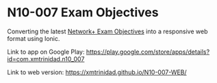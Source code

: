 # N10-007 Exam Objectives

Converting the latest [Network+ Exam Objectives](https://certification.comptia.org/docs/default-source/exam-objectives/comptia-network-n10-007-v-3-0-exam-objectives.pdf) into a responsive web format using Ionic.

Link to app on Google Play: <https://play.google.com/store/apps/details?id=com.xmtrinidad.n10_007>

Link to web version: <https://xmtrinidad.github.io/N10-007-WEB/>



